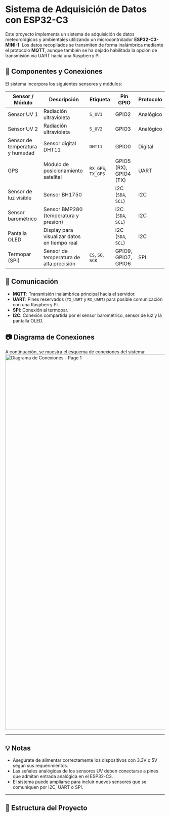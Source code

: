 # Sistema de Adquisición de Datos con ESP32-C3

Este proyecto implementa un sistema de adquisición de datos meteorológicos y ambientales utilizando un microcontrolador **ESP32-C3-MINI-1**. Los datos recopilados se transmiten de forma inalámbrica mediante el protocolo **MQTT**, aunque también se ha dejado habilitada la opción de transmisión vía UART hacia una Raspberry Pi.

## 🧩 Componentes y Conexiones

El sistema incorpora los siguientes sensores y módulos:

| Sensor / Módulo                    | Descripción                                  | Etiqueta     | Pin GPIO       | Protocolo    |
|----------------------------------|----------------------------------------------|--------------|----------------|--------------|
| Sensor UV 1                      | Radiación ultravioleta                       | `S_UV1`      | GPIO2          | Analógico    |
| Sensor UV 2                      | Radiación ultravioleta                       | `S_UV2`      | GPIO3          | Analógico    |
| Sensor de temperatura y humedad | Sensor digital DHT11                         | `DHT11`      | GPIO0          | Digital      |
| GPS                              | Módulo de posicionamiento satelital          | `RX_GPS`, `TX_GPS` | GPIO5 (RX), GPIO4 (TX) | UART         |
| Sensor de luz visible           | Sensor BH1750                                |              | I2C (`SDA`, `SCL`) | I2C      |
| Sensor barométrico              | Sensor BMP280 (temperatura y presión)        |              | I2C (`SDA`, `SCL`) | I2C      |
| Pantalla OLED                   | Display para visualizar datos en tiempo real |              | I2C (`SDA`, `SCL`) | I2C      |
| Termopar (SPI)                  | Sensor de temperatura de alta precisión      | `CS`, `SO`, `SCK` | GPIO9, GPIO7, GPIO6 | SPI        |

## 🔧 Comunicación

- **MQTT**: Transmisión inalámbrica principal hacia el servidor.
- **UART**: Pines reservados (`TX_UART` y `RX_UART`) para posible comunicación con una Raspberry Pi.
- **SPI**: Conexión al termopar.
- **I2C**: Conexión compartida por el sensor barométrico, sensor de luz y la pantalla OLED.

## 📷 Diagrama de Conexiones

A continuación, se muestra el esquema de conexiones del sistema:
<img width="2228" height="1187" alt="Diagrama de Conexiones - Page 1" src="https://github.com/user-attachments/assets/738e1e31-0bef-4e46-bff1-269d3971b28c" />


---

## 💡 Notas

- Asegúrate de alimentar correctamente los dispositivos con 3.3V o 5V según sus requerimientos.
- Las señales analógicas de los sensores UV deben conectarse a pines que admitan entrada analógica en el ESP32-C3.
- El sistema puede ampliarse para incluir nuevos sensores que se comuniquen por I2C, UART o SPI.

---

## 📁 Estructura del Proyecto


